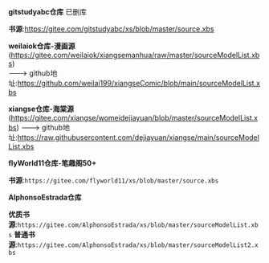 **gitstudyabc仓库**  已删库

**书源**:https://gitee.com/gitstudyabc/xs/blob/master/source.xbs


**weilaiok仓库-漫画源**(https://gitee.com/weilaiok/xiangsemanhua/raw/master/sourceModelList.xbs)  
---> github地址:https://github.com/weilai199/xiangseComic/blob/main/sourceModelList.xbs



**xiangse仓库-海棠源**(https://gitee.com/xiangse/womeidejiayuan/blob/master/sourceModelList.xbs)
---> github地址:https://raw.githubusercontent.com/dejiayuan/xiangse/main/sourceModelList.xbs

**flyWorld11仓库-笔趣阁50+**

**书源**:``https://gitee.com/flyworld11/xs/blob/master/source.xbs``

**AlphonsoEstrada仓库**

**优质书源**:``https://gitee.com/AlphonsoEstrada/xs/blob/master/sourceModelList.xbs``
**普通书源**:``https://gitee.com/AlphonsoEstrada/xs/blob/master/sourceModelList2.xbs``